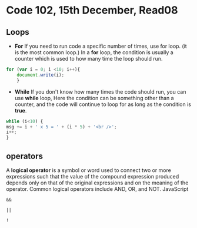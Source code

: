 # Code 102, 15th December, Read08

## Loops

- **For** If you need to run code a specific number of times, use for loop. (it is the most common loop.) In a **for** loop, the condition is usually a counter which is used to how many time the loop should run.

```JavaScript
for (var i = 0; i <10; i++){
	document.write(i);
	}
```

- **While** If you don't know how many times the code should run, you can use **while** loop, Here the condition can be something other than a counter, and the code will continue to loop for as long as the condition is **true**.

```JavaScript
while (i<10) {
msg += i + ' x 5 = ' + (i * 5) + '<br />';
i++;
}
```

## operators

A **logical operator** is a symbol or word used to connect two or more expressions such that the value of the compound expression produced depends only on that of the original expressions and on the meaning of the operator. Common logical operators include AND, OR, and NOT.
JavaScript

`&&`

`||`

`!`
